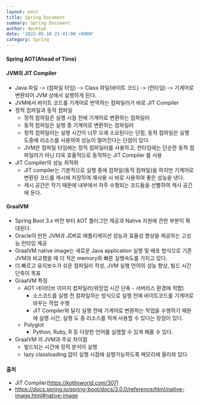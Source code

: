 ```yaml
---
layout: post
title: Spring Document
summary: Spring Document
author: devhtak
date: '2022-05-10 21:41:00 +0900'
category: Spring
---
```

#### Spring AOT(Ahead of Time)

#### JVM의 JIT Compiler
- Java 파일 -> (컴파일 타임) -> Class 파일(바이트 코드) -> (런타임) -> 기계어로 변환되어 JVM 상에서 실행하게 된다.
- JVM에서 바이트 코드를 기계어로 번역하는 컴파일러가 바로 JIT Compiler
- 정적 컴파일과 동적 컴파일
  - 정적 컴파일은 실행 시점 전에 기계어로 변환하는 컴파일러
  - 동적 컴파일은 실행 중 기계어로 변환하는 컴파일러
  - 정적 컴파일러는 실행 시간이 너무 오래 소요된다는 단점, 동적 컴파일은 실행 도중에 리소스를 사용하여 성능이 떨어진다는 단점이 있다.
  - JVM은 컴파일 타임에는 정적 컴파일러를 사용하고, 런타임에는 단순한 동적 컴파일러가 아닌 더욱 효율적으로 동작하는 JIT Compiler 를 사용
- JIT Compiler의 성능 최적화
  - JIT compiler는 기본적으로 실행 중에 컴파일(동적 컴파일)을 하지만 기계어로 변환된 코드를 캐시에 저장하여 재사용 시 바로 사용하여 좋은 성능을 낸다.
  - 캐시 공간은 작기 때문에 내부에서 자주 수행되는 코드들을 선별하여 캐시 공간에 둔다.

#### GraalVM
- Spring Boot 3.x 버전 부터 AOT 플러그인 제공과 Native 지원에 관한 부분이 확대된다.
- Oracle이 만든 JVM과 JDK로 애플리케이션 성능과 효율성 향상을 제공하는 고성능 런타임 제공
- GraalVM native image는 새로운 Java application 실행 및 배포 방식으로 기존 JVM과 비교했을 때 더 적은 memory와 빠른 실행속도를 가지고 있다.
- 더 빠르고 유지보수가 쉬운 컴파일러 작성, JVM 실행 언어의 성능 향상, 빌드 시간 단축이 목표
- GraalVM 특징
  - AOT 네이티브 이미지 컴파일러(워밍업 시간 단축 - 서버리스 환경에 적합)
    - 소스코드를 실행 전 컴파일하는 방식으로 실행 전에 바이트코드를 기계어로 바꾸는 작업 수행
    - JIT Compiler와 달리 실행 전에 기계어로 변환하는 작업을 수행하기 때문에 실행 시간, 실행 도 중 리소스를 적게 사용할 수 있다는 장점이 있다.
  - Polyglot
    - Python, Ruby, R 등 다양한 언어를 실행할 수 있게 해줄 수 있다.
- GraalVM 의 JVM과 주요 차이점
  - 빌드되는 시간에 정적 분석이 실행
  - lazy classloading 없이 실행 시점에 실행가능하도록 메모리에 올라와 있다

#### 출처
- JIT Compiler(https://kotlinworld.com/307)
- https://docs.spring.io/spring-boot/docs/3.0.0/reference/html/native-image.html#native-image
